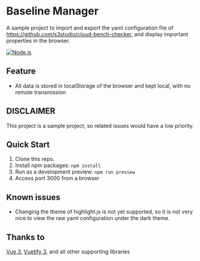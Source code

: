 # Baseline Manager

A sample project to import and export the yaml configuration file of https://github.com/s3studio/cloud-bench-checker, and display important properties in the browser.

[![Node.js](https://github.com/S3Studio/cloud-bench-checker/actions/workflows/baseline_manager_nodejs_test.yml/badge.svg)](https://github.com/S3Studio/cloud-bench-checker/actions/workflows/baseline_manager_nodejs_test.yml)

## Feature
* All data is stored in localStorage of the browser and kept local, with no remote transmission

## DISCLAIMER
This project is a sample project, so related issues would have a low priority.

## Quick Start
1. Clone this repo.
1. Install npm packages: `npm install`
1. Run as a development preview: `npm run preview`
1. Access port 3000 from a browser

## Known issues
* Changing the theme of highlight.js is not yet supported, so it is not very nice to view the raw yaml configuration under the dark theme.

## Thanks to
[Vue 3](https://v3.vuejs.org/), [Vuetify 3](https://vuetifyjs.com/en/), and all other supporting libraries
